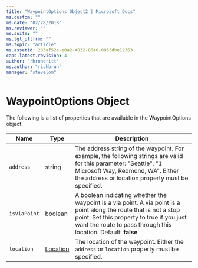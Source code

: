 ```yaml
---
title: "WaypointOptions Object2 | Microsoft Docs"
ms.custom: ""
ms.date: "02/28/2018"
ms.reviewer: ""
ms.suite: ""
ms.tgt_pltfrm: ""
ms.topic: "article"
ms.assetid: 283af52e-e0a2-4032-8640-0953dbe12363
caps.latest.revision: 4
author: "rbrundritt"
ms.author: "richbrun"
manager: "stevelom"
---
```

# WaypointOptions Object
The following is a list of properties that are available in the WaypointOptions object.

| Name         | Type     | Description  |
|--------------|----------|--------------|
| `address`    | string   | The address string of the waypoint. For example, the following strings are valid for this parameter: "Seattle", "1 Microsoft Way, Redmond, WA". Either the address or location property must be specified. |
| `isViaPoint` | boolean  | A boolean indicating whether the waypoint is a via point. A via point is a point along the route that is not a stop point. Set this property to true if you just want the route to pass through this location. Default: **false**     |
| `location`   | [Location](Location%20Class.md) | The location of the waypoint. Either the `address` or `location` property must be specified.          |
